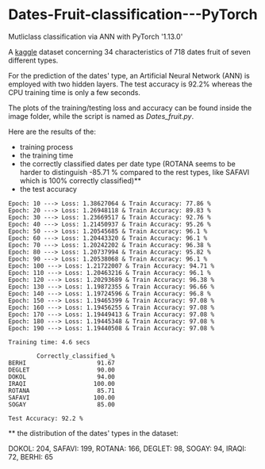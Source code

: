 # Dates-Fruit-classification---PyTorch
Mutliclass classification via ANN with PyTorch '1.13.0'

A [kaggle](https://www.kaggle.com/datasets/muratkokludataset/date-fruit-datasets) dataset concerning 34 characteristics of 718 dates fruit of seven different types. 

For the prediction of the dates' type, an Artificial Neural Network (ANN) is employed with two hidden layers. The test accuracy is 92.2% whereas the CPU training time is only a few seconds.

The plots of the training/testing loss and accuracy can be found inside the image folder, while the script is named as *Dates_fruit.py*.

Here are the results of the:
- training process 
- the training time 
- the correctly classified dates per date type (ROTANA seems to be harder to distinguish -85.71 % compared to the rest types, like SAFAVI which is 100% correctly classified)**
- the test accuracy 

```
Epoch: 10 ---> Loss: 1.38627064 & Train Accuracy: 77.86 %
Epoch: 20 ---> Loss: 1.26948118 & Train Accuracy: 89.83 %
Epoch: 30 ---> Loss: 1.23669517 & Train Accuracy: 92.76 %
Epoch: 40 ---> Loss: 1.21450937 & Train Accuracy: 95.26 %
Epoch: 50 ---> Loss: 1.20545685 & Train Accuracy: 96.1 %
Epoch: 60 ---> Loss: 1.20443320 & Train Accuracy: 96.1 %
Epoch: 70 ---> Loss: 1.20242202 & Train Accuracy: 96.38 %
Epoch: 80 ---> Loss: 1.20737994 & Train Accuracy: 95.82 %
Epoch: 90 ---> Loss: 1.20538068 & Train Accuracy: 96.1 %
Epoch: 100 ---> Loss: 1.21722007 & Train Accuracy: 94.71 %
Epoch: 110 ---> Loss: 1.20463216 & Train Accuracy: 96.1 %
Epoch: 120 ---> Loss: 1.20293689 & Train Accuracy: 96.38 %
Epoch: 130 ---> Loss: 1.19872355 & Train Accuracy: 96.66 %
Epoch: 140 ---> Loss: 1.19724596 & Train Accuracy: 96.8 %
Epoch: 150 ---> Loss: 1.19465399 & Train Accuracy: 97.08 %
Epoch: 160 ---> Loss: 1.19456255 & Train Accuracy: 97.08 %
Epoch: 170 ---> Loss: 1.19449413 & Train Accuracy: 97.08 %
Epoch: 180 ---> Loss: 1.19445348 & Train Accuracy: 97.08 %
Epoch: 190 ---> Loss: 1.19440508 & Train Accuracy: 97.08 %

Training time: 4.6 secs

        Correctly_classified_%
BERHI                    91.67
DEGLET                   90.00
DOKOL                    94.00
IRAQI                   100.00
ROTANA                   85.71
SAFAVI                  100.00
SOGAY                    85.00

Test Accuracy: 92.2 %

```
** the distribution of the dates' types in the dataset:

DOKOL:     204, 
SAFAVI:     199, 
ROTANA:    166, 
DEGLET:      98, 
SOGAY:      94, 
IRAQI:      72, 
BERHI:      65
